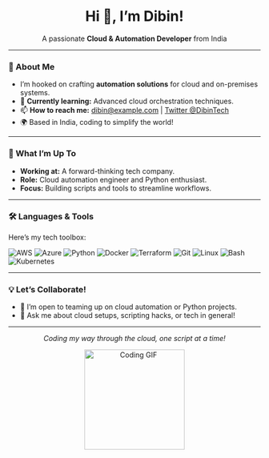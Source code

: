 <div align="center">
  <h1>Hi 👋, I’m Dibin!</h1>
  <p>A passionate <strong>Cloud & Automation Developer</strong> from India</p>
</div>

---

### 👀 About Me
- I’m hooked on crafting **automation solutions** for cloud and on-premises systems.  
- 🌱 **Currently learning:** Advanced cloud orchestration techniques.  
- 📫 **How to reach me:** [dibin@example.com](mailto:dibin@example.com) | [Twitter @DibinTech](https://twitter.com/dibintech)  
- 🌍 Based in India, coding to simplify the world!  

---

### 🌱 What I’m Up To
- **Working at:** A forward-thinking tech company.  
- **Role:** Cloud automation engineer and Python enthusiast.  
- **Focus:** Building scripts and tools to streamline workflows.  

---

### 🛠️ Languages & Tools
Here’s my tech toolbox:  
<p>
  <img src="https://img.shields.io/badge/AWS-FF9900?style=flat&logo=amazon-aws&logoColor=white" alt="AWS" />  
  <img src="https://img.shields.io/badge/Azure-0078D4?style=flat&logo=microsoft-azure&logoColor=white" alt="Azure" />  
  <img src="https://img.shields.io/badge/Python-3776AB?style=flat&logo=python&logoColor=white" alt="Python" />  
  <img src="https://img.shields.io/badge/Docker-2496ED?style=flat&logo=docker&logoColor=white" alt="Docker" />  
  <img src="https://img.shields.io/badge/Terraform-7B42BC?style=flat&logo=terraform&logoColor=white" alt="Terraform" />  
  <img src="https://img.shields.io/badge/Git-F05032?style=flat&logo=git&logoColor=white" alt="Git" />  
  <img src="https://img.shields.io/badge/Linux-FCC624?style=flat&logo=linux&logoColor=black" alt="Linux" />  
  <img src="https://img.shields.io/badge/Bash-4EAA25?style=flat&logo=gnu-bash&logoColor=white" alt="Bash" />  
  <img src="https://img.shields.io/badge/Kubernetes-326CE5?style=flat&logo=kubernetes&logoColor=white" alt="Kubernetes" />  
</p>

---

### 💡 Let’s Collaborate!
- 👯 I’m open to teaming up on cloud automation or Python projects.  
- 💬 Ask me about cloud setups, scripting hacks, or tech in general!  

---

<div align="center">
  <p><em>Coding my way through the cloud, one script at a time!</em></p>
  <img src="https://media.giphy.com/media/26AHvF2p5pridaSiM/giphy.gif" alt="Coding GIF" width="200" />
</div>
